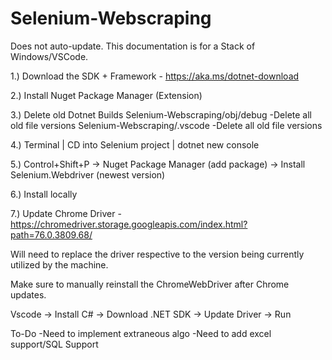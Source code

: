 ﻿# Selenium-Webscraping

Does not auto-update. This documentation is for a Stack of Windows/VSCode.


1.) Download the SDK + Framework - https://aka.ms/dotnet-download

2.) Install Nuget Package Manager (Extension)

3.) Delete old Dotnet Builds 
Selenium-Webscraping/obj/debug
  -Delete all old file versions
Selenium-Webscraping/.vscode
  -Delete all old file versions
  
4.) Terminal | CD into Selenium project | dotnet new console 

5.) Control+Shift+P -> Nuget Package Manager (add package) -> Install Selenium.Webdriver (newest version)

6.) Install locally

7.) Update Chrome Driver - https://chromedriver.storage.googleapis.com/index.html?path=76.0.3809.68/

Will need to replace the driver respective to the version being currently utilized by the machine. 

Make sure to manually reinstall the ChromeWebDriver after Chrome updates. 

Vscode -> Install C# -> Download .NET SDK -> Update Driver -> Run

To-Do
-Need to implement extraneous algo
-Need to add excel support/SQL Support
